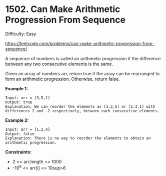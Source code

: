 # 1502. Can Make Arithmetic Progression From Sequence

Difficulty: Easy

https://leetcode.com/problems/can-make-arithmetic-progression-from-sequence/

A sequence of numbers is called an arithmetic progression if the difference between any two consecutive elements is the same.

Given an array of numbers arr, return true if the array can be rearranged to form an arithmetic progression. Otherwise, return false.

**Example 1:**
```
Input: arr = [3,5,1]
Output: true
Explanation: We can reorder the elements as [1,3,5] or [5,3,1] with differences 2 and -2 respectively, between each consecutive elements.
```

**Example 2:**
```
Input: arr = [1,2,4]
Output: false
Explanation: There is no way to reorder the elements to obtain an arithmetic progression.
```

**Constraints:**

* 2 <= arr.length <= 1000
* -10<sup>6</sup> <= arr[i] <= 10sup>6</sup>
